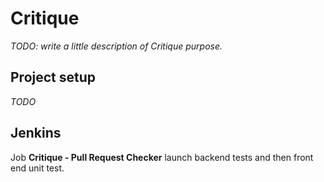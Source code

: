 # Critique

*TODO: write a little description of Critique purpose.*

## Project setup

*TODO*

## Jenkins
Job **Critique - Pull Request Checker** launch backend tests and then front end unit test.
